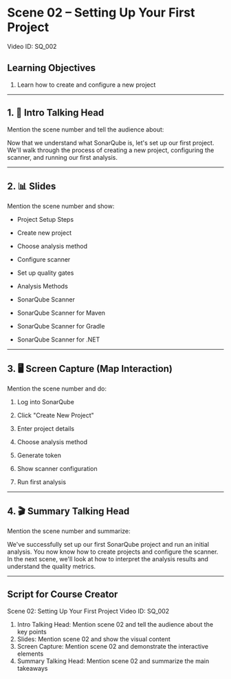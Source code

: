 # Scene 02 – Setting Up Your First Project
Video ID: SQ_002

## Learning Objectives
1. Learn how to create and configure a new project

---

## 1. 🎥 Intro Talking Head
Mention the scene number and tell the audience about:

Now that we understand what SonarQube is, let's set up our first project. We'll walk through the process of creating a new project, configuring the scanner, and running our first analysis.

---

## 2. 📊 Slides
Mention the scene number and show:

- Project Setup Steps

- Create new project

- Choose analysis method

- Configure scanner

- Set up quality gates

- Analysis Methods

- SonarQube Scanner

- SonarQube Scanner for Maven

- SonarQube Scanner for Gradle

- SonarQube Scanner for .NET

---

## 3. 🖥️ Screen Capture (Map Interaction)
Mention the scene number and do:

1. Log into SonarQube

2. Click "Create New Project"

3. Enter project details

4. Choose analysis method

5. Generate token

6. Show scanner configuration

7. Run first analysis

---

## 4. 🎬 Summary Talking Head
Mention the scene number and summarize:

We've successfully set up our first SonarQube project and run an initial analysis. You now know how to create projects and configure the scanner. In the next scene, we'll look at how to interpret the analysis results and understand the quality metrics.

---

## Script for Course Creator
Scene 02: Setting Up Your First Project
Video ID: SQ_002

1. Intro Talking Head: Mention scene 02 and tell the audience about the key points
2. Slides: Mention scene 02 and show the visual content
3. Screen Capture: Mention scene 02 and demonstrate the interactive elements
4. Summary Talking Head: Mention scene 02 and summarize the main takeaways

